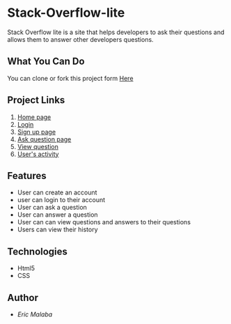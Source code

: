 # Stack-Overflow-lite

Stack Overflow lite is a site that helps developers to ask their questions and allows them to answer other developers questions.

## What You Can Do

You can clone or fork this project form [Here](https://github.com/Eubule/Stack-Overflow-lite)

## Project Links

1. [Home page](https://eubule.github.io/Stack-Overflow-lite/)
2. [Login](https://eubule.github.io/Stack-Overflow-lite/signin)
3. [Sign up page](https://eubule.github.io/Stack-Overflow-lite/signup)
4. [Ask question page](https://eubule.github.io/Stack-Overflow-lite/ask-question)
5. [View question](https://eubule.github.io/Stack-Overflow-lite/view_questions)
6. [User's activity](https://eubule.github.io/Stack-Overflow-lite/profile)

## Features

- User can create an account
- user can login to their account
- User can ask a question
- User can answer a question
- User can can view questions and answers to their questions
- Users can view their history

## Technologies

- Html5
- CSS

## Author

- _Eric Malaba_
